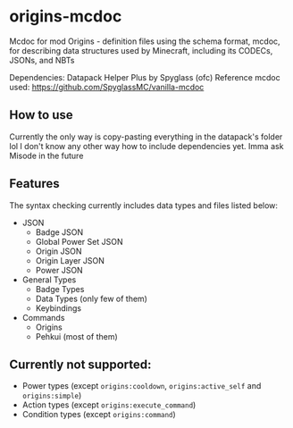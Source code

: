 # origins-mcdoc

Mcdoc for mod Origins - definition files using the schema format, mcdoc, for describing data structures used by Minecraft, including its CODECs, JSONs, and NBTs

Dependencies: Datapack Helper Plus by Spyglass (ofc)
Reference mcdoc used: https://github.com/SpyglassMC/vanilla-mcdoc

## How to use
Currently the only way is copy-pasting everything in the datapack's folder lol
I don't know any other way how to include dependencies yet. Imma ask Misode in the future

## Features
The syntax checking currently includes data types and files listed below:
- JSON
  - Badge JSON
  - Global Power Set JSON
  - Origin JSON
  - Origin Layer JSON
  - Power JSON
- General Types
  - Badge Types
  - Data Types (only few of them)
  - Keybindings
- Commands
  - Origins
  - Pehkui (most of them)
 
## Currently not supported:
- Power types (except `origins:cooldown`, `origins:active_self` and `origins:simple`)
- Action types (except `origins:execute_command`)
- Condition types (except `origins:command`)

